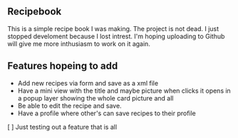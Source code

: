 ## Recipebook

This is a simple recipe book I was making. The project is not dead. I just stopped develoment because I lost intrest. I'm hoping uploading to Github will give me more inthusiasm to work on it again.

## Features hopeing to add
* Add new recipes via form and save as a xml file
* Have a mini view with the title and maybe picture when clicks it opens in a popup layer showing the whole card picture and all
* Be able to edit the recipe and save.
* Have a profile where other's can save recipes to their profile

[ ] Just testing out a feature that is all
